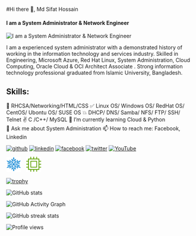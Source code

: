 #Hi there 👋, Md Sifat Hossain
#### I am a System Administrator & Network Engineer
![I am a System Administrator & Network Engineer](https://scontent.fdac138-1.fna.fbcdn.net/v/t39.30808-6/278325611_289690350008798_3045019697990511958_n.png?stp=dst-png_s960x960&_nc_cat=105&ccb=1-7&_nc_sid=e3f864&_nc_eui2=AeE5ow8w7i5_-DmvlJ0_nNn0qUgrYEHudEWpSCtgQe50RRU5M_T8W2thtBR8mW9kY5PGHSZ8tXk_1IcDOaJ90oYH&_nc_ohc=TmR2zobM4JsAX-DRAYl&_nc_ht=scontent.fdac138-1.fna&oh=00_AT9rKkf9usX9QSy1vAIAK-nAaAKqleSK_TGcu8PguOgzrw&oe=628F25B5)

I am a experienced system administrator with a demonstrated history of working in the information technology and services industry. Skilled in Engineering, Microsoft Azure, Red Hat Linux, System Administration, Cloud Computing, Oracle Cloud & OCI Architect Associate . Strong information technology professional graduated from Islamic University, Bangladesh.

Skills:
-----------------------------------------------------------------------------------------------------------------------------------------------------------------------
🦾 RHCSA/Networking/HTML/CSS
✅ Linux OS/ Windows OS/ RedHat OS/ CentOS/ Ubontu OS/ SUSE OS
💥 DHCP/ DNS/ Samba/ NFS/ FTP/ SSH/ Telnet
✌ C /C++/ MySQL
🌱 I’m currently learning Cloud & Python  
💬 Ask me about System Administration 
📫 How to reach me: Facebook, Linkedin  


[<img src='https://cdn.jsdelivr.net/npm/simple-icons@3.0.1/icons/github.svg' alt='github' height='40'>](https://github.com/MdsifatHossain)  [<img src='https://cdn.jsdelivr.net/npm/simple-icons@3.0.1/icons/linkedin.svg' alt='linkedin' height='40'>](https://www.linkedin.com/in/https://www.linkedin.com/in/md-sifat-hossain-461274184//)  [<img src='https://cdn.jsdelivr.net/npm/simple-icons@3.0.1/icons/facebook.svg' alt='facebook' height='40'>](https://www.facebook.com/https://www.facebook.com/profile.php?id=100007649478341)  [<img src='https://cdn.jsdelivr.net/npm/simple-icons@3.0.1/icons/twitter.svg' alt='twitter' height='40'>](https://twitter.com/@ict_all)  [<img src='https://cdn.jsdelivr.net/npm/simple-icons@3.0.1/icons/youtube.svg' alt='YouTube' height='40'>](https://www.youtube.com/channel/https://www.youtube.com/channel/UChwfVzChRTz8cbuFL4VYflw)  

<a href='https://archiveprogram.github.com/'><img src='https://raw.githubusercontent.com/acervenky/animated-github-badges/master/assets/acbadge.gif' width='40' height='40'></a> <a href='https://docs.github.com/en/developers'><img src='https://raw.githubusercontent.com/acervenky/animated-github-badges/master/assets/devbadge.gif' width='40' height='40'></a> 

[![trophy](https://github-profile-trophy.vercel.app/?username=MdsifatHossain)](https://github.com/ryo-ma/github-profile-trophy)

![GitHub stats](https://github-readme-stats.vercel.app/api?username=MdsifatHossain&show_icons=true&count_private=true)  

![GitHub Activity Graph](https://activity-graph.herokuapp.com/graph?username=MdsifatHossain)  

![GitHub streak stats](https://github-readme-streak-stats.herokuapp.com/?user=MdsifatHossain)  

![Profile views](https://gpvc.arturio.dev/MdsifatHossain)   
